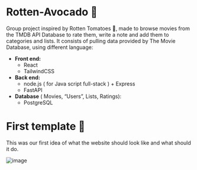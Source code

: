 # Rotten-Avocado 🥑
Group project inspired by Rotten Tomatoes 🍅, made to browse movies from the TMDB API Database to rate them, write a note and add them to categories and lists. 
It consists of pulling data provided by The Movie Database, using different language: 
- **Front end:**
    - React
    - TailwindCSS
- **Back end:**
    - node.js ( for Java script full-stack ) + Express
    - FastAPI
- **Database** ( Movies, “Users”, Lists, Ratings): 
    - PostgreSQL

# First template 🚗
This was our first idea of what the website should look like and what should it do.

![image](https://github.com/user-attachments/assets/552de725-bef2-41f7-a6b6-c9d71a19dc43)
